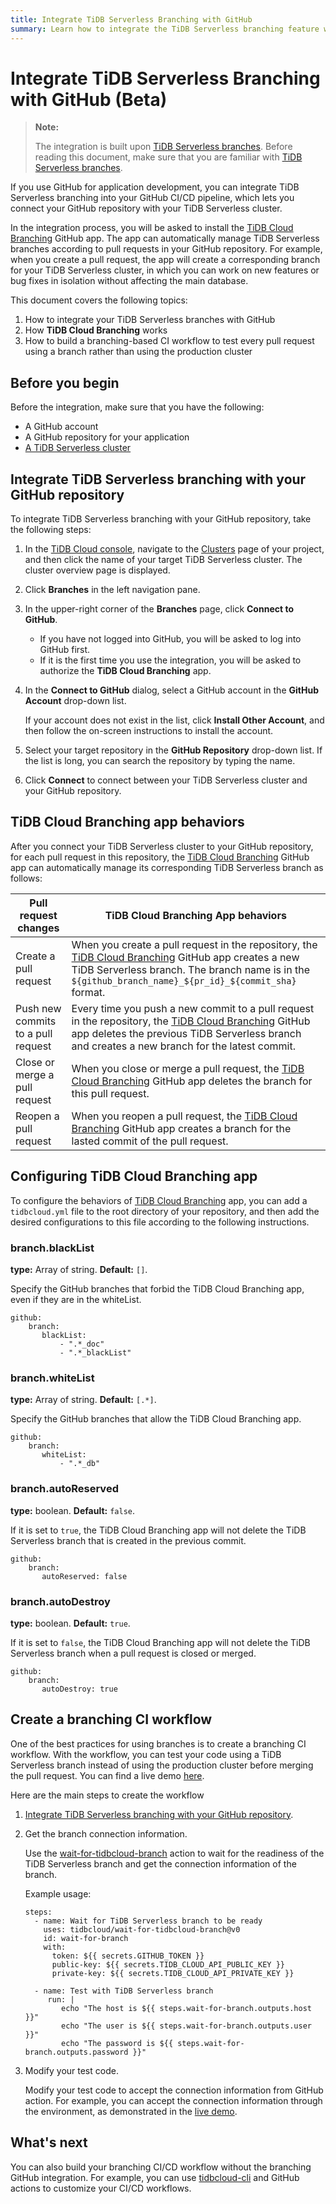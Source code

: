 ```yaml
---
title: Integrate TiDB Serverless Branching with GitHub
summary: Learn how to integrate the TiDB Serverless branching feature with GitHub.
---
```


# Integrate TiDB Serverless Branching with GitHub (Beta)

> **Note:**
>
> The integration is built upon [TiDB Serverless branches](/tidb-cloud/branch-overview.md). Before reading this document, make sure that you are familiar with [TiDB Serverless branches](/tidb-cloud/branch-overview.md).

If you use GitHub for application development, you can integrate TiDB Serverless branching into your GitHub CI/CD pipeline, which lets you connect your GitHub repository with your TiDB Serverless cluster.

In the integration process, you will be asked to install the [TiDB Cloud Branching](https://github.com/apps/tidb-cloud-branching) GitHub app. The app can automatically manage TiDB Serverless branches according to pull requests in your GitHub repository. For example, when you create a pull request, the app will create a corresponding branch for your TiDB Serverless cluster, in which you can work on new features or bug fixes in isolation without affecting the main database.

This document covers the following topics:

1. How to integrate your TiDB Serverless branches with GitHub
2. How **TiDB Cloud Branching** works
3. How to build a branching-based CI workflow to test every pull request using a branch rather than using the production cluster

## Before you begin

Before the integration, make sure that you have the following:

- A GitHub account
- A GitHub repository for your application
- [A TiDB Serverless cluster](/tidb-cloud/create-tidb-cluster-serverless.md)

## Integrate TiDB Serverless branching with your GitHub repository

To integrate TiDB Serverless branching with your GitHub repository, take the following steps:

1. In the [TiDB Cloud console](https://tidbcloud.com/), navigate to the [Clusters](https://tidbcloud.com/console/clusters) page of your project, and then click the name of your target TiDB Serverless cluster. The cluster overview page is displayed.

2. Click **Branches** in the left navigation pane.

3. In the upper-right corner of the **Branches** page, click **Connect to GitHub**.

    - If you have not logged into GitHub, you will be asked to log into GitHub first.
    - If it is the first time you use the integration, you will be asked to authorize the **TiDB Cloud Branching** app.

4. In the **Connect to GitHub** dialog, select a GitHub account in the **GitHub Account** drop-down list.

    If your account does not exist in the list, click **Install Other Account**, and then follow the on-screen instructions to install the account.

5. Select your target repository in the **GitHub Repository** drop-down list. If the list is long, you can search the repository by typing the name.

6. Click **Connect** to connect between your TiDB Serverless cluster and your GitHub repository.

## TiDB Cloud Branching app behaviors

After you connect your TiDB Serverless cluster to your GitHub repository, for each pull request in this repository, the [TiDB Cloud Branching](https://github.com/apps/tidb-cloud-branching) GitHub app can automatically manage its corresponding TiDB Serverless branch as follows:

| Pull request changes  |  TiDB Cloud Branching App behaviors |
|---------------------- |------------------------------------ |
| Create a pull request | When you create a pull request in the repository, the [TiDB Cloud Branching](https://github.com/apps/tidb-cloud-branching) GitHub app creates a new TiDB Serverless branch. The branch name is in the `${github_branch_name}_${pr_id}_${commit_sha}` format. |
| Push new commits to a pull request | Every time you push a new commit to a pull request in the repository, the [TiDB Cloud Branching](https://github.com/apps/tidb-cloud-branching) GitHub app deletes the previous TiDB Serverless branch and creates a new branch for the latest commit. |
| Close or merge a pull request | When you close or merge a pull request, the [TiDB Cloud Branching](https://github.com/apps/tidb-cloud-branching) GitHub app deletes the branch for this pull request. |
| Reopen a pull request | When you reopen a pull request, the [TiDB Cloud Branching](https://github.com/apps/tidb-cloud-branching) GitHub app creates a branch for the lasted commit of the pull request. |

## Configuring TiDB Cloud Branching app

To configure the behaviors of [TiDB Cloud Branching](https://github.com/apps/tidb-cloud-branching) app, you can add a `tidbcloud.yml` file to the root directory of your repository, and then add the desired configurations to this file according to the following instructions.

### branch.blackList

**type:** Array of string. **Default:** `[]`.

Specify the GitHub branches that forbid the TiDB Cloud Branching app, even if they are in the whiteList.

```
github:
    branch:
       blackList:
           - ".*_doc"
           - ".*_blackList"
```

### branch.whiteList

**type:** Array of string. **Default:** `[.*]`.

Specify the GitHub branches that allow the TiDB Cloud Branching app.

```
github:
    branch:
       whiteList:
           - ".*_db"
```

### branch.autoReserved

**type:** boolean. **Default:** `false`.

If it is set to `true`, the TiDB Cloud Branching app will not delete the TiDB Serverless branch that is created in the previous commit.

```
github:
    branch:
       autoReserved: false
```

### branch.autoDestroy

**type:** boolean. **Default:** `true`.

If it is set to `false`, the TiDB Cloud Branching app will not delete the TiDB Serverless branch when a pull request is closed or merged.

```
github:
    branch:
       autoDestroy: true
```

## Create a branching CI workflow

One of the best practices for using branches is to create a branching CI workflow. With the workflow, you can test your code using a TiDB Serverless branch instead of using the production cluster before merging the pull request. You can find a live demo [here](https://github.com/shiyuhang0/tidbcloud-branch-gorm-example).

Here are the main steps to create the workflow

1. [Integrate TiDB Serverless branching with your GitHub repository](#integrate-tidb-serverless-branching-with-your-github-repository).

2. Get the branch connection information.

   Use the [wait-for-tidbcloud-branch](https://github.com/tidbcloud/wait-for-tidbcloud-branch) action to wait for the readiness of the TiDB Serverless branch and get the connection information of the branch.

    Example usage:

   ```
   steps:
     - name: Wait for TiDB Serverless branch to be ready
       uses: tidbcloud/wait-for-tidbcloud-branch@v0
       id: wait-for-branch
       with:
         token: ${{ secrets.GITHUB_TOKEN }}
         public-key: ${{ secrets.TIDB_CLOUD_API_PUBLIC_KEY }}
         private-key: ${{ secrets.TIDB_CLOUD_API_PRIVATE_KEY }}

     - name: Test with TiDB Serverless branch
        run: |
           echo "The host is ${{ steps.wait-for-branch.outputs.host }}"
           echo "The user is ${{ steps.wait-for-branch.outputs.user }}"
           echo "The password is ${{ steps.wait-for-branch.outputs.password }}"
   ```

3. Modify your test code.

   Modify your test code to accept the connection information from GitHub action. For example, you can accept the connection information through the environment, as demonstrated in the [live demo](https://github.com/shiyuhang0/tidbcloud-branch-gorm-example).

## What's next

You can also build your branching CI/CD workflow without the branching GitHub integration. For example, you can use [tidbcloud-cli](https://github.com/tidbcloud/setup-tidbcloud-cli) and GitHub actions to customize your CI/CD workflows.
